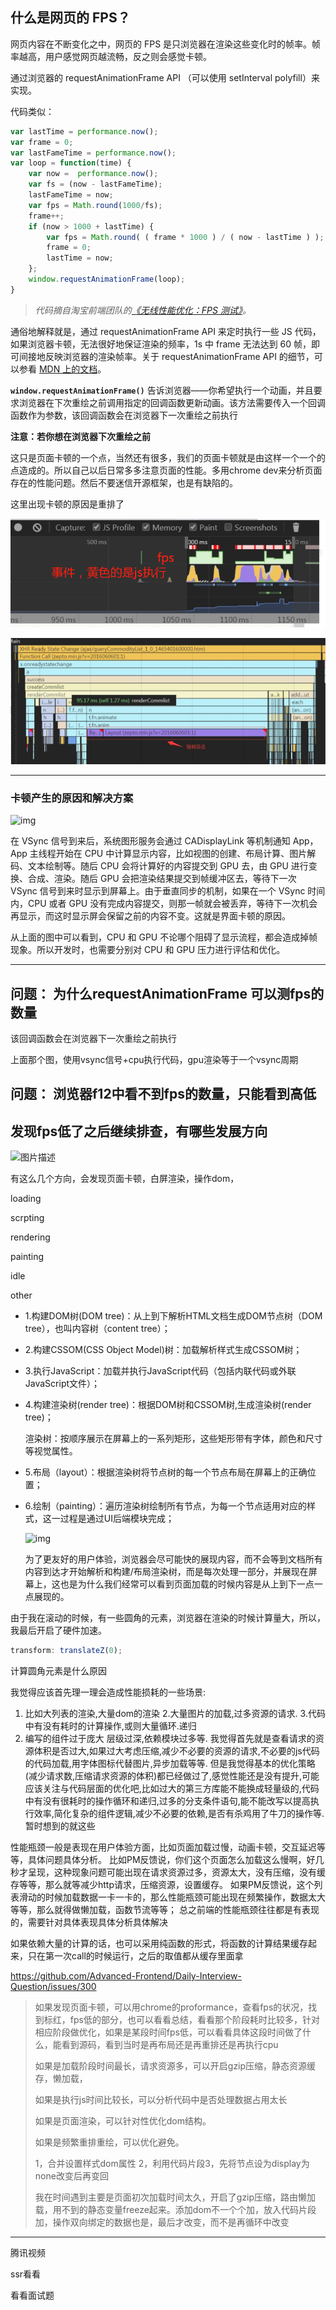 ## 什么是网页的 FPS？

网页内容在不断变化之中，网页的 FPS 是只浏览器在渲染这些变化时的帧率。帧率越高，用户感觉网页越流畅，反之则会感觉卡顿。

通过浏览器的 requestAnimationFrame API （可以使用 setInterval polyfill）来实现。

代码类似：

```js
var lastTime = performance.now();
var frame = 0;
var lastFameTime = performance.now();
var loop = function(time) {
    var now =  performance.now();
    var fs = (now - lastFameTime);
    lastFameTime = now;
    var fps = Math.round(1000/fs);
    frame++;
    if (now > 1000 + lastTime) {
        var fps = Math.round( ( frame * 1000 ) / ( now - lastTime ) );
        frame = 0;    
        lastTime = now;    
    };           
    window.requestAnimationFrame(loop);   
}
```

> *代码摘自淘宝前端团队的[《无线性能优化：FPS 测试》](https://link.zhihu.com/?target=http%3A//taobaofed.org/blog/2016/01/13/measuring-fps/)。*

通俗地解释就是，通过 requestAnimationFrame API 来定时执行一些 JS 代码，如果浏览器卡顿，无法很好地保证渲染的频率，1s 中 frame 无法达到 60 帧，即可间接地反映浏览器的渲染帧率。关于 requestAnimationFrame API 的细节，可以参看 [MDN 上的文档](https://link.zhihu.com/?target=https%3A//developer.mozilla.org/zh-CN/docs/Web/API/Window/requestAnimationFrame)。

**`window.requestAnimationFrame()`** 告诉浏览器——你希望执行一个动画，并且要求浏览器在下次重绘之前调用指定的回调函数更新动画。该方法需要传入一个回调函数作为参数，该回调函数会在浏览器下一次重绘之前执行

**注意：若你想在浏览器下次重绘之前**

这只是页面卡顿的一个点，当然还有很多，我们的页面卡顿就是由这样一个一个的点造成的。所以自己以后日常多多注意页面的性能。多用chrome dev来分析页面存在的性能问题。然后不要迷信开源框架，也是有缺陷的。



这里出现卡顿的原因是重排了

![image-20201027223827853](imge/image-20201027223827853.png)

![image-20201027223843720](imge/image-20201027223843720.png)

----

###  卡顿产生的原因和解决方案

![img](https://images.xiaozhuanlan.com/photo/2020/d976f58d6beba81fd83ecf5f4f73e313.jpeg)

在 VSync 信号到来后，系统图形服务会通过 CADisplayLink 等机制通知 App，App 主线程开始在 CPU 中计算显示内容，比如视图的创建、布局计算、图片解码、文本绘制等。随后 CPU 会将计算好的内容提交到 GPU 去，由 GPU 进行变换、合成、渲染。随后 GPU 会把渲染结果提交到帧缓冲区去，等待下一次 VSync 信号到来时显示到屏幕上。由于垂直同步的机制，如果在一个 VSync 时间内，CPU 或者 GPU 没有完成内容提交，则那一帧就会被丢弃，等待下一次机会再显示，而这时显示屏会保留之前的内容不变。这就是界面卡顿的原因。

从上面的图中可以看到，CPU 和 GPU 不论哪个阻碍了显示流程，都会造成掉帧现象。所以开发时，也需要分别对 CPU 和 GPU 压力进行评估和优化。

---

## 问题： 为什么requestAnimationFrame 可以测fps的数量

该回调函数会在浏览器下一次重绘之前执行

上面那个图，使用vsync信号+cpu执行代码，gpu渲染等于一个vsync周期

## 问题： 浏览器f12中看不到fps的数量，只能看到高低



## 发现fps低了之后继续排查，有哪些发展方向

![图片描述](https://segmentfault.com/img/bVWt0k?w=5166&h=4625)

有这么几个方向，会发现页面卡顿，白屏渲染，操作dom，

loading

scrpting

rendering

painting

idle

other

- 1.构建DOM树(DOM tree)：从上到下解析HTML文档生成DOM节点树（DOM tree），也叫内容树（content tree）；

- 2.构建CSSOM(CSS Object Model)树：加载解析样式生成CSSOM树；

- 3.执行JavaScript：加载并执行JavaScript代码（包括内联代码或外联JavaScript文件）；

- 4.构建渲染树(render tree)：根据DOM树和CSSOM树,生成渲染树(render tree)；

  渲染树：按顺序展示在屏幕上的一系列矩形，这些矩形带有字体，颜色和尺寸等视觉属性。

- 5.布局（layout）：根据渲染树将节点树的每一个节点布局在屏幕上的正确位置；

- 6.绘制（painting）：遍历渲染树绘制所有节点，为每一个节点适用对应的样式，这一过程是通过UI后端模块完成；

  ![img](https://pic3.zhimg.com/80/v2-ea4f0403c89957be5a8e0dce610e7a3e_720w.png)

  为了更友好的用户体验，浏览器会尽可能快的展现内容，而不会等到文档所有内容到达才开始解析和构建/布局渲染树，而是每次处理一部分，并展现在屏幕上，这也是为什么我们经常可以看到页面加载的时候内容是从上到下一点一点展现的。

  

由于我在滚动的时候，有一些圆角的元素，浏览器在渲染的时候计算量大，所以，我最后开启了硬件加速。

```js
transform: translateZ(0); 
```

计算圆角元素是什么原因

我觉得应该首先理一理会造成性能损耗的一些场景:

1. 比如大列表的渲染,大量dom的渲染
   2.大量图片的加载,过多资源的请求.
   3.代码中有没有耗时的计算操作,或则大量循环.递归
2. 编写的组件过于庞大 层级过深,依赖模块过多等.
   我觉得首先就是查看请求的资源体积是否过大,如果过大考虑压缩,减少不必要的资源的请求,不必要的js代码的代码加载,用字体图标代替图片,异步加载等等.
   但是我觉得基本的优化策略(减少请求数,压缩请求资源的体积)都已经做过了,感觉性能还是没有提升,可能应该关注与代码层面的优化吧,比如过大的第三方库能不能换成轻量级的,代码中有没有很耗时的操作循环和递归,过多的分支条件语句,能不能改写以提高执行效率,简化复杂的组件逻辑,减少不必要的依赖,是否有杀鸡用了牛刀的操作等.暂时想到的就这些

性能瓶颈一般是表现在用户体验方面，比如页面加载过慢，动画卡顿，交互延迟等等，具体问题具体分析。
比如PM反馈说，你们这个页面怎么加载这么慢啊，好几秒才呈现，这种现象问题可能出现在请求资源过多，资源太大，没有压缩，没有缓存等等，那么就等减少http请求，压缩资源，设置缓存。
如果PM反馈说，这个列表滑动的时候加载数据一卡一卡的，那么性能瓶颈可能出现在频繁操作，数据太大等等，那么就得做懒加载，函数节流等等；
总之前端的性能瓶颈往往都是有表现的，需要针对具体表现具体分析具体解决

如果依赖大量的计算的话，也可以采用纯函数的形式，将函数的计算结果缓存起来，只在第一次call的时候运行，之后的取值都从缓存里面拿

https://github.com/Advanced-Frontend/Daily-Interview-Question/issues/300

> 如果发现页面卡顿，可以用chrome的proformance，查看fps的状况，找到标红，fps低的部分，也可以看看总结，看看那个阶段耗时比较多，针对相应阶段做优化，如果是某段时间fps低，可以看看具体这段时间做了什么，能看到源码，看到当时是再布局还是再重排还是再执行cpu
>
> 如果是加载阶段时间最长，请求资源多，可以开启gzip压缩，静态资源缓存，懒加载，
>
> 如果是执行js时间比较长，可以分析代码中是否处理数据占用太长
>
> 如果是页面渲染，可以针对性优化dom结构。
>
> 如果是频繁重排重绘，可以优化避免。
>
> 1，合并设置样式dom属性 2，利用代码片段3，先将节点设为display为none改变后再变回
>
> 我在时间遇到主要是页面初次加载时间太久，开启了gzip压缩，路由懒加载，用不到的静态变量freeze起来。添加dom不一个个加，放入代码片段加，操作双向绑定的数据也是，最后才改变，而不是再循环中改变

----

腾讯视频

ssr看看

看看面试题